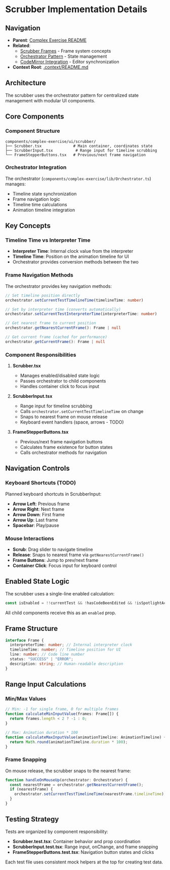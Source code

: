 # Scrubber Implementation Details

## Navigation

- **Parent**: [Complex Exercise README](./README.md)
- **Related**:
  - [Scrubber Frames](./scrubber-frames.md) - Frame system concepts
  - [Orchestrator Pattern](./orchestrator-pattern.md) - State management
  - [CodeMirror Integration](./codemirror.md) - Editor synchronization
- **Context Root**: [.context/README.md](../README.md)

## Architecture

The scrubber uses the orchestrator pattern for centralized state management with modular UI components.

## Core Components

### Component Structure

```
components/complex-exercise/ui/scrubber/
├── Scrubber.tsx              # Main container, coordinates state
├── ScrubberInput.tsx          # Range input for timeline scrubbing
└── FrameStepperButtons.tsx   # Previous/next frame navigation
```

### Orchestrator Integration

The orchestrator (`components/complex-exercise/lib/Orchestrator.ts`) manages:

- Timeline state synchronization
- Frame navigation logic
- Timeline time calculations
- Animation timeline integration

## Key Concepts

### Timeline Time vs Interpreter Time

- **Interpreter Time**: Internal clock value from the interpreter
- **Timeline Time**: Position on the animation timeline for UI
- Orchestrator provides conversion methods between the two

### Frame Navigation Methods

The orchestrator provides key navigation methods:

```typescript
// Set timeline position directly
orchestrator.setCurrentTestTimelineTime(timelineTime: number)

// Set by interpreter time (converts automatically)
orchestrator.setCurrentTestInterpreterTime(interpreterTime: number)

// Get nearest frame to current position
orchestrator.getNearestCurrentFrame(): Frame | null

// Get current frame (cached for performance)
orchestrator.getCurrentFrame(): Frame | null
```

### Component Responsibilities

1. **Scrubber.tsx**
   - Manages enabled/disabled state logic
   - Passes orchestrator to child components
   - Handles container click to focus input

2. **ScrubberInput.tsx**
   - Range input for timeline scrubbing
   - Calls `orchestrator.setCurrentTestTimelineTime` on change
   - Snaps to nearest frame on mouse release
   - Keyboard event handlers (space, arrows - TODO)

3. **FrameStepperButtons.tsx**
   - Previous/next frame navigation buttons
   - Calculates frame existence for button states
   - Calls orchestrator methods for navigation

## Navigation Controls

### Keyboard Shortcuts (TODO)

Planned keyboard shortcuts in ScrubberInput:

- **Arrow Left**: Previous frame
- **Arrow Right**: Next frame
- **Arrow Down**: First frame
- **Arrow Up**: Last frame
- **Spacebar**: Play/pause

### Mouse Interactions

- **Scrub**: Drag slider to navigate timeline
- **Release**: Snaps to nearest frame via `getNearestCurrentFrame()`
- **Frame Buttons**: Jump to prev/next frame
- **Container Click**: Focus input for keyboard control

## Enabled State Logic

The scrubber uses a single-line enabled calculation:

```typescript
const isEnabled = !!currentTest && !hasCodeBeenEdited && !isSpotlightActive && frames.length >= 2;
```

All child components receive this as an `enabled` prop.

## Frame Structure

```typescript
interface Frame {
  interpreterTime: number; // Internal interpreter clock
  timelineTime: number; // Timeline position for UI
  line: number; // Code line number
  status: "SUCCESS" | "ERROR";
  description: string; // Human-readable description
}
```

## Range Input Calculations

### Min/Max Values

```typescript
// Min: -1 for single frame, 0 for multiple frames
function calculateMinInputValue(frames: Frame[]) {
  return frames.length < 2 ? -1 : 0;
}

// Max: Animation duration * 100
function calculateMaxInputValue(animationTimeline: AnimationTimeline) {
  return Math.round(animationTimeline.duration * 100);
}
```

### Frame Snapping

On mouse release, the scrubber snaps to the nearest frame:

```typescript
function handleOnMouseUp(orchestrator: Orchestrator) {
  const nearestFrame = orchestrator.getNearestCurrentFrame();
  if (nearestFrame) {
    orchestrator.setCurrentTestTimelineTime(nearestFrame.timelineTime);
  }
}
```

## Testing Strategy

Tests are organized by component responsibility:

- **Scrubber.test.tsx**: Container behavior and prop coordination
- **ScrubberInput.test.tsx**: Range input, onChange, and frame snapping
- **FrameStepperButtons.test.tsx**: Navigation button states and clicks

Each test file uses consistent mock helpers at the top for creating test data.
